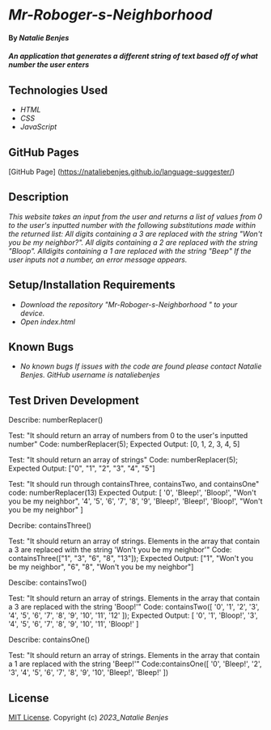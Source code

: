 # _Mr-Roboger-s-Neighborhood_

#### By _**Natalie Benjes**_

#### _An application that generates a different string of text based off of what number the user enters_

## Technologies Used

* _HTML_
* _CSS_
* _JavaScript_

## GitHub Pages
[GitHub Page] (https://nataliebenjes.github.io/language-suggester/)

## Description

_This website takes an input from the user and returns a list of values from 0 to the user's inputted number with the following substitutions made within the returned list:
All digits containing a 3 are replaced with the string "Won't you be my neighbor?".
All digits containing a 2 are replaced with the string "Bloop".
Alldigits containing a 1 are replaced with the string "Beep"
If the user inputs not a number, an error message appears._

## Setup/Installation Requirements

* _Download the repository "Mr-Roboger-s-Neighborhood
" to your device._
* _Open index.html_


## Known Bugs

* _No known bugs_
_If issues with the code are found please contact Natalie Benjes. GitHub username is nataliebenjes_

## Test Driven Development

Describe: numberReplacer()

Test: "It should return an array of numbers from 0 to the user's inputted number"
Code: numberReplacer(5);
Expected Output: [0, 1, 2, 3, 4, 5]

Test: "It should return an array of strings"
Code: numberReplacer(5);
Expected Output: ["0", "1", "2", "3", "4", "5"]

Test: "It should run through containsThree, containsTwo, 
and containsOne"
code: numberReplacer(13)
Expected Output: [
  '0',
  'Bleep!',
  'Bloop!',
  "Won't you be my neighbor",
  '4',
  '5',
  '6',
  '7',
  '8',
  '9',
  'Bleep!',
  'Bleep!',
  'Bloop!',
  "Won't you be my neighbor"
]

Decribe: containsThree()

Test: "It should return an array of strings. Elements in the array that contain a 3 are replaced with the string 'Won't you be my neighbor'"
Code: containsThree(["1", "3", "6", "8", "13"]);
Expected Output: ["1", "Won't you be my neighbor", "6", "8", "Won't you be my neighbor"]

Descibe: containsTwo()

Test: "It should return an array of strings. Elements in the array that contain a 3 are replaced with the string 'Boop!'"
Code: containsTwo([
  '0',  '1', '2',  '3',
  '4',  '5', '6',  '7',
  '8',  '9', '10', '11',
  '12'
]);
Expected Output: [
  '0',  '1', 'Bloop!',  '3',
  '4',  '5', '6',  '7',
  '8',  '9', '10', '11',
  'Bloop!'
]

Describe: containsOne()

Test: "It should return an array of strings. Elements in the array that contain a 1 are replaced with the string 'Beep!'"
Code:containsOne([
  '0',  'Bleep!', '2',  '3',
  '4',  '5', '6',  '7',
  '8',  '9', '10', 'Bleep!',
  'Bleep!'
])

## License

[MIT License](https://opensource.org/licenses/MIT).
Copyright (c) _2023_Natalie Benjes_

